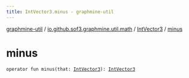 ```yaml
---
title: IntVector3.minus - graphmine-util
---
```


[graphmine-util](../../index.html) / [io.github.sof3.graphmine.util.math](../index.html) / [IntVector3](index.html) / [minus](./minus.html)

# minus

`operator fun minus(that: `[`IntVector3`](index.html)`): `[`IntVector3`](index.html)